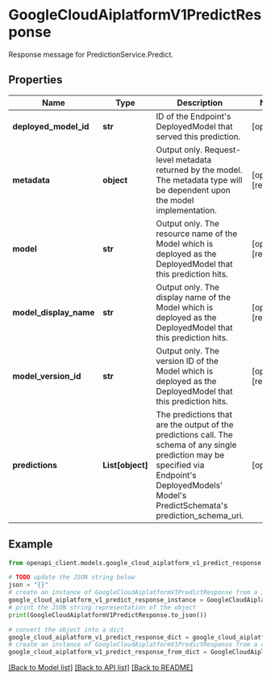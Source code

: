 # GoogleCloudAiplatformV1PredictResponse

Response message for PredictionService.Predict.

## Properties

Name | Type | Description | Notes
------------ | ------------- | ------------- | -------------
**deployed_model_id** | **str** | ID of the Endpoint&#39;s DeployedModel that served this prediction. | [optional] 
**metadata** | **object** | Output only. Request-level metadata returned by the model. The metadata type will be dependent upon the model implementation. | [optional] [readonly] 
**model** | **str** | Output only. The resource name of the Model which is deployed as the DeployedModel that this prediction hits. | [optional] [readonly] 
**model_display_name** | **str** | Output only. The display name of the Model which is deployed as the DeployedModel that this prediction hits. | [optional] [readonly] 
**model_version_id** | **str** | Output only. The version ID of the Model which is deployed as the DeployedModel that this prediction hits. | [optional] [readonly] 
**predictions** | **List[object]** | The predictions that are the output of the predictions call. The schema of any single prediction may be specified via Endpoint&#39;s DeployedModels&#39; Model&#39;s PredictSchemata&#39;s prediction_schema_uri. | [optional] 

## Example

```python
from openapi_client.models.google_cloud_aiplatform_v1_predict_response import GoogleCloudAiplatformV1PredictResponse

# TODO update the JSON string below
json = "{}"
# create an instance of GoogleCloudAiplatformV1PredictResponse from a JSON string
google_cloud_aiplatform_v1_predict_response_instance = GoogleCloudAiplatformV1PredictResponse.from_json(json)
# print the JSON string representation of the object
print(GoogleCloudAiplatformV1PredictResponse.to_json())

# convert the object into a dict
google_cloud_aiplatform_v1_predict_response_dict = google_cloud_aiplatform_v1_predict_response_instance.to_dict()
# create an instance of GoogleCloudAiplatformV1PredictResponse from a dict
google_cloud_aiplatform_v1_predict_response_from_dict = GoogleCloudAiplatformV1PredictResponse.from_dict(google_cloud_aiplatform_v1_predict_response_dict)
```
[[Back to Model list]](../README.md#documentation-for-models) [[Back to API list]](../README.md#documentation-for-api-endpoints) [[Back to README]](../README.md)


